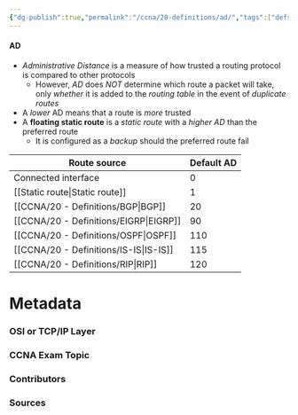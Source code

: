 ```yaml
---
{"dg-publish":true,"permalink":"/ccna/20-definitions/ad/","tags":["defs_ccna"]}
---
```


#### AD
- *Administrative Distance* is a measure of how trusted a routing protocol is compared to other protocols
	- However, *AD* does *NOT* determine which route a packet will take, only *whether* it is added to the *routing table* in the event of *duplicate routes*
- A *lower* AD means that a route is *more* trusted
- A **floating static route** is a *static route* with a *higher AD* than the preferred route
	- It is configured as a *backup* should the preferred route fail


| Route source        | Default AD |
| ------------------- | ---------- |
| Connected interface | 0          |
| [[Static route\|Static route]]        | 1          |
| [[CCNA/20 - Definitions/BGP\|BGP]]        | 20         |
| [[CCNA/20 - Definitions/EIGRP\|EIGRP]]               | 90         |
| [[CCNA/20 - Definitions/OSPF\|OSPF]]                | 110        |
| [[CCNA/20 - Definitions/IS-IS\|IS-IS]]               | 115        |
| [[CCNA/20 - Definitions/RIP\|RIP]]                 | 120        |


# Metadata
### OSI or TCP/IP Layer

### CCNA Exam Topic

### Contributors

### Sources


